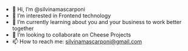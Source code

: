 - 👋 Hi, I’m @silvinamascarponi
- 👀 I’m interested in Frontend technology
- 🌱 I’m currently learning about you and your business to work better together
- 💞️ I’m looking to collaborate on Cheese Projects
- 📫 How to reach me: silvinamascarponi@gmail.com

<!---
silvinamascarponi/silvinamascarponi is a ✨ special ✨ repository because its `README.md` (this file) appears on your GitHub profile.
You can click the Preview link to take a look at your changes.
--->
